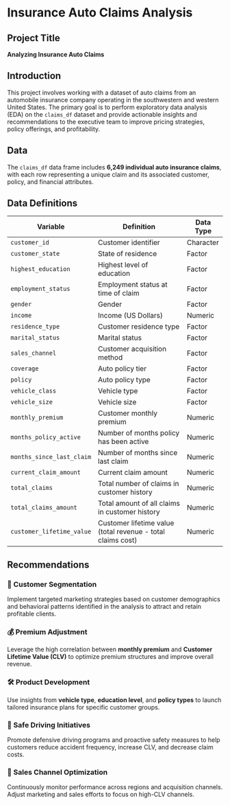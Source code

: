 # Insurance Auto Claims Analysis

## Project Title  
**Analyzing Insurance Auto Claims**

## Introduction  
This project involves working with a dataset of auto claims from an automobile insurance company operating in the southwestern and western United States. The primary goal is to perform exploratory data analysis (EDA) on the `claims_df` dataset and provide actionable insights and recommendations to the executive team to improve pricing strategies, policy offerings, and profitability.

## Data  
The `claims_df` data frame includes **6,249 individual auto insurance claims**, with each row representing a unique claim and its associated customer, policy, and financial attributes.

## Data Definitions

| Variable | Definition | Data Type |
|----------|------------|-----------|
| `customer_id` | Customer identifier | Character |
| `customer_state` | State of residence | Factor |
| `highest_education` | Highest level of education | Factor |
| `employment_status` | Employment status at time of claim | Factor |
| `gender` | Gender | Factor |
| `income` | Income (US Dollars) | Numeric |
| `residence_type` | Customer residence type | Factor |
| `marital_status` | Marital status | Factor |
| `sales_channel` | Customer acquisition method | Factor |
| `coverage` | Auto policy tier | Factor |
| `policy` | Auto policy type | Factor |
| `vehicle_class` | Vehicle type | Factor |
| `vehicle_size` | Vehicle size | Factor |
| `monthly_premium` | Customer monthly premium | Numeric |
| `months_policy_active` | Number of months policy has been active | Numeric |
| `months_since_last_claim` | Number of months since last claim | Numeric |
| `current_claim_amount` | Current claim amount | Numeric |
| `total_claims` | Total number of claims in customer history | Numeric |
| `total_claims_amount` | Total amount of all claims in customer history | Numeric |
| `customer_lifetime_value` | Customer lifetime value (total revenue - total claims cost) | Numeric |

## Recommendations

### 🧩 Customer Segmentation  
Implement targeted marketing strategies based on customer demographics and behavioral patterns identified in the analysis to attract and retain profitable clients.

### 💰 Premium Adjustment  
Leverage the high correlation between **monthly premium** and **Customer Lifetime Value (CLV)** to optimize premium structures and improve overall revenue.

### 🛠️ Product Development  
Use insights from **vehicle type**, **education level**, and **policy types** to launch tailored insurance plans for specific customer groups.

### 🚗 Safe Driving Initiatives  
Promote defensive driving programs and proactive safety measures to help customers reduce accident frequency, increase CLV, and decrease claim costs.

### 🛒 Sales Channel Optimization  
Continuously monitor performance across regions and acquisition channels. Adjust marketing and sales efforts to focus on high-CLV channels.

